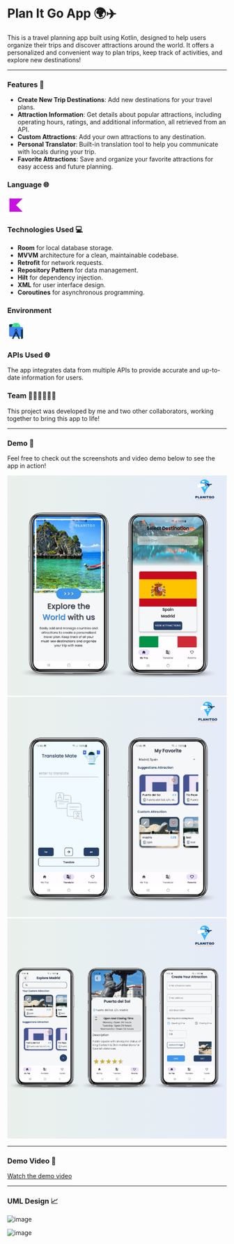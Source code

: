 # Plan It Go App 🌍✈️

This is a travel planning app built using Kotlin, designed to help users organize their trips and discover attractions around the world. It offers a personalized and convenient way to plan trips, keep track of activities, and explore new destinations!
<hr>

### Features 🚀
- **Create New Trip Destinations**: Add new destinations for your travel plans.
- **Attraction Information**: Get details about popular attractions, including operating hours, ratings, and additional information, all retrieved from an API.
- **Custom Attractions**: Add your own attractions to any destination.
- **Personal Translator**: Built-in translation tool to help you communicate with locals during your trip.
- **Favorite Attractions**: Save and organize your favorite attractions for easy access and future planning.

### Language 🌐
<div>
  <img src="https://github.com/devicons/devicon/blob/master/icons/kotlin/kotlin-plain.svg" title="Kotlin" **alt="Kotlin" width="40" height="40"/>
</div>

### Technologies Used 💻
- **Room** for local database storage.
- **MVVM** architecture for a clean, maintainable codebase.
- **Retrofit** for network requests.
- **Repository Pattern** for data management.
- **Hilt** for dependency injection.
- **XML** for user interface design.
- **Coroutines** for asynchronous programming.

### Environment
<div>
   <img src="https://github.com/devicons/devicon/blob/master/icons/androidstudio/androidstudio-original.svg" title="androidstudio" **alt="androidstudio" width="40" height="40"/>
</div>

### APIs Used 🌐
The app integrates data from multiple APIs to provide accurate and up-to-date information for users.

### Team 👩‍💻👨‍💻👩‍💻
This project was developed by me and two other collaborators, working together to bring this app to life!

<hr>

### Demo 🎥
Feel free to check out the screenshots and video demo below to see the app in action!


![Screenshot1](photo1.png)
![Screenshot2](photo2.png)
![Screenshot3](photo3.png)
<hr>

### Demo Video 🎥 
[Watch the demo video](https://youtube.com/shorts/kTG7ZrrdTCY?feature=share)
<hr>

### UML Design 📈

![image](https://github.com/user-attachments/assets/44560ea9-990b-4a8f-8085-9564d30e838a)

![image](https://github.com/user-attachments/assets/5212b8e2-3d38-4b64-8ccc-7a344f0de735)

